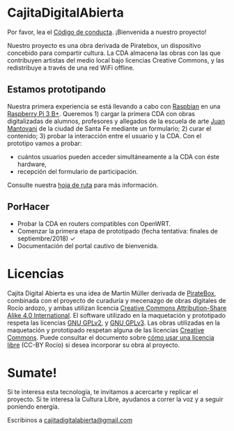 # CajitaDigitalAbierta

Por favor, lea el [Código de conducta](https://github.com/CutSomeSlack/CajitaDigitalAbierta/blob/master/C%C3%B3digo%20de%20conducta). ¡Bienvenida a nuestro proyecto!

Nuestro proyecto es una obra derivada de Piratebox, un dispositivo concebido para compartir cultura. La CDA almacena las obras con las que contribuyen artistas del medio local bajo licencias Creative Commons, y las redistribuye a través de una red WiFi offline.

## Estamos prototipando

Nuestra primera experiencia se está llevando a cabo con [Raspbian](https://www.raspbian.org/) en una [Raspberry Pi 3 B+](https://www.raspberrypi.org/products/raspberry-pi-3-model-b-plus/).
Queremos 1) cargar la primera CDA con obras digitalizadas de alumnos, profesores y allegados de la escuela de arte [Juan Mantovani](http://www.lamantovani.edu.ar/) de la ciudad de Santa Fe mediante un formulario; 2) curar el contenido; 3) probar la interacción entre el usuario y la CDA.
Con el prototipo vamos a probar:

* cuántos usuarios pueden acceder simultáneamente a la CDA con éste hardware,
* recepción del formulario de participación.

Consulte nuestra [hoja de ruta](https://github.com/CutSomeSlack/CajitaDigitalAbierta/projects/1) para más información.

## PorHacer

* Probar la CDA en routers compatibles con OpenWRT.
* Comenzar la primera etapa de prototipado (fecha tentativa: finales de septiembre/2018) ✓
* Documentación del portal cautivo de bienvenida.

# Licencias

Cajita Digital Abierta es una idea de Martín Müller derivada de [PirateBox](https://piratebox.cc), combinada con el proyecto de curaduría y mecenazgo de obras digitales de Rocío ardozo, y ambas utilizan licencia [Creative Commons Attribution-Share Alike 4.0 International](https://creativecommons.org/licenses/by-sa/4.0/).
El software utilizado en la maquetación y prototipado respeta las licencias [GNU GPLv2](https://www.gnu.org/licenses/gpl-2.0.html), y [GNU GPLv3](http://www.gnu.org/licenses/gpl.html).
Las obras utilizadas en la maquetación y prototipado respetan alguna de las licencias [Creative Commons](https://creativecommons.org/licenses/). Puede consultar el documento sobre [cómo usar una licencia libre](https://github.com/CutSomeSlack/CajitaDigitalAbierta/blob/master/CC-howto.pdf) (CC-BY Rocío) si desea incorporar su obra al proyecto.

# Sumate!

Si te interesa esta tecnología, te invitamos a acercarte y replicar el proyecto.
Si te interesa la Cultura Libre, ayudanos a correr la voz y a seguir poniendo energía.

Escribinos a [cajitadigitalabierta@gmail.com](mailto:cajitadigitalabierta@gmail.com)
